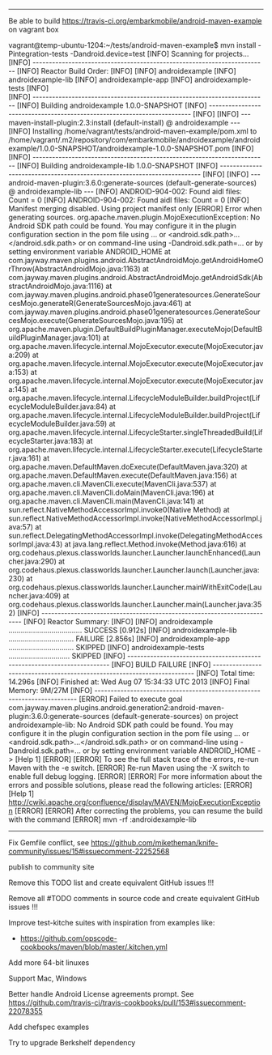 
--------

Be able to build https://travis-ci.org/embarkmobile/android-maven-example on vagrant box

vagrant@temp-ubuntu-1204:~/tests/android-maven-example$ mvn install -Pintegration-tests -Dandroid.device=test
[INFO] Scanning for projects...
[INFO] ------------------------------------------------------------------------
[INFO] Reactor Build Order:
[INFO] 
[INFO] androidexample
[INFO] androidexample-lib
[INFO] androidexample-app
[INFO] androidexample-tests
[INFO]                                                                         
[INFO] ------------------------------------------------------------------------
[INFO] Building androidexample 1.0.0-SNAPSHOT
[INFO] ------------------------------------------------------------------------
[INFO] 
[INFO] --- maven-install-plugin:2.3:install (default-install) @ androidexample ---
[INFO] Installing /home/vagrant/tests/android-maven-example/pom.xml to /home/vagrant/.m2/repository/com/embarkmobile/androidexample/androidexample/1.0.0-SNAPSHOT/androidexample-1.0.0-SNAPSHOT.pom
[INFO]                                                                         
[INFO] ------------------------------------------------------------------------
[INFO] Building androidexample-lib 1.0.0-SNAPSHOT
[INFO] ------------------------------------------------------------------------
[INFO] 
[INFO] --- android-maven-plugin:3.6.0:generate-sources (default-generate-sources) @ androidexample-lib ---
[INFO] ANDROID-904-002: Found aidl files: Count = 0
[INFO] ANDROID-904-002: Found aidl files: Count = 0
[INFO] Manifest merging disabled. Using project manifest only
[ERROR] Error when generating sources.
org.apache.maven.plugin.MojoExecutionException: No Android SDK path could be found. You may configure it in the plugin configuration section in the pom file using <sdk><path>...</path></sdk> or <properties><android.sdk.path>...</android.sdk.path></properties> or on command-line using -Dandroid.sdk.path=... or by setting environment variable ANDROID_HOME
	at com.jayway.maven.plugins.android.AbstractAndroidMojo.getAndroidHomeOrThrow(AbstractAndroidMojo.java:1163)
	at com.jayway.maven.plugins.android.AbstractAndroidMojo.getAndroidSdk(AbstractAndroidMojo.java:1116)
	at com.jayway.maven.plugins.android.phase01generatesources.GenerateSourcesMojo.generateR(GenerateSourcesMojo.java:461)
	at com.jayway.maven.plugins.android.phase01generatesources.GenerateSourcesMojo.execute(GenerateSourcesMojo.java:195)
	at org.apache.maven.plugin.DefaultBuildPluginManager.executeMojo(DefaultBuildPluginManager.java:101)
	at org.apache.maven.lifecycle.internal.MojoExecutor.execute(MojoExecutor.java:209)
	at org.apache.maven.lifecycle.internal.MojoExecutor.execute(MojoExecutor.java:153)
	at org.apache.maven.lifecycle.internal.MojoExecutor.execute(MojoExecutor.java:145)
	at org.apache.maven.lifecycle.internal.LifecycleModuleBuilder.buildProject(LifecycleModuleBuilder.java:84)
	at org.apache.maven.lifecycle.internal.LifecycleModuleBuilder.buildProject(LifecycleModuleBuilder.java:59)
	at org.apache.maven.lifecycle.internal.LifecycleStarter.singleThreadedBuild(LifecycleStarter.java:183)
	at org.apache.maven.lifecycle.internal.LifecycleStarter.execute(LifecycleStarter.java:161)
	at org.apache.maven.DefaultMaven.doExecute(DefaultMaven.java:320)
	at org.apache.maven.DefaultMaven.execute(DefaultMaven.java:156)
	at org.apache.maven.cli.MavenCli.execute(MavenCli.java:537)
	at org.apache.maven.cli.MavenCli.doMain(MavenCli.java:196)
	at org.apache.maven.cli.MavenCli.main(MavenCli.java:141)
	at sun.reflect.NativeMethodAccessorImpl.invoke0(Native Method)
	at sun.reflect.NativeMethodAccessorImpl.invoke(NativeMethodAccessorImpl.java:57)
	at sun.reflect.DelegatingMethodAccessorImpl.invoke(DelegatingMethodAccessorImpl.java:43)
	at java.lang.reflect.Method.invoke(Method.java:616)
	at org.codehaus.plexus.classworlds.launcher.Launcher.launchEnhanced(Launcher.java:290)
	at org.codehaus.plexus.classworlds.launcher.Launcher.launch(Launcher.java:230)
	at org.codehaus.plexus.classworlds.launcher.Launcher.mainWithExitCode(Launcher.java:409)
	at org.codehaus.plexus.classworlds.launcher.Launcher.main(Launcher.java:352)
[INFO] ------------------------------------------------------------------------
[INFO] Reactor Summary:
[INFO] 
[INFO] androidexample .................................... SUCCESS [0.912s]
[INFO] androidexample-lib ................................ FAILURE [2.856s]
[INFO] androidexample-app ................................ SKIPPED
[INFO] androidexample-tests .............................. SKIPPED
[INFO] ------------------------------------------------------------------------
[INFO] BUILD FAILURE
[INFO] ------------------------------------------------------------------------
[INFO] Total time: 14.296s
[INFO] Finished at: Wed Aug 07 15:34:33 UTC 2013
[INFO] Final Memory: 9M/27M
[INFO] ------------------------------------------------------------------------
[ERROR] Failed to execute goal com.jayway.maven.plugins.android.generation2:android-maven-plugin:3.6.0:generate-sources (default-generate-sources) on project androidexample-lib: No Android SDK path could be found. You may configure it in the plugin configuration section in the pom file using <sdk><path>...</path></sdk> or <properties><android.sdk.path>...</android.sdk.path></properties> or on command-line using -Dandroid.sdk.path=... or by setting environment variable ANDROID_HOME -> [Help 1]
[ERROR] 
[ERROR] To see the full stack trace of the errors, re-run Maven with the -e switch.
[ERROR] Re-run Maven using the -X switch to enable full debug logging.
[ERROR] 
[ERROR] For more information about the errors and possible solutions, please read the following articles:
[ERROR] [Help 1] http://cwiki.apache.org/confluence/display/MAVEN/MojoExecutionException
[ERROR] 
[ERROR] After correcting the problems, you can resume the build with the command
[ERROR]   mvn <goals> -rf :androidexample-lib


--------

Fix Gemfile conflict, see https://github.com/miketheman/knife-community/issues/15#issuecomment-22252568

publish to community site

Remove this TODO list and create equivalent GitHub issues !!!

Remove all #TODO comments in source code and create equivalent GitHub issues !!!

Improve test-kitche suites with inspiration from examples like:
 * https://github.com/opscode-cookbooks/maven/blob/master/.kitchen.yml

Add more 64-bit linuxes

Support Mac, Windows

Better handle Android License agreements prompt. See https://github.com/travis-ci/travis-cookbooks/pull/153#issuecomment-22078355

Add chefspec examples

Try to upgrade Berkshelf dependency


